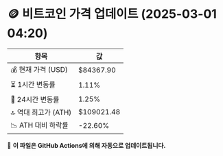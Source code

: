# 🪙 비트코인 가격 업데이트 (2025-03-01 04:20)

| 항목                | 값 |
|--------------------|----------------|
| 💰 현재 가격 (USD) | $84367.90 |
| ⏳ 1시간 변동률    | 1.11% |
| 📆 24시간 변동률   | 1.25% |
| 🔝 역대 최고가 (ATH) | $109021.48 |
| 📉 ATH 대비 하락률 | -22.60% |

🔄 **이 파일은 GitHub Actions에 의해 자동으로 업데이트됩니다.**
